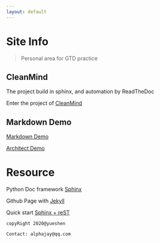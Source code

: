 ```yaml
---
layout: default
---
```


# Site Info

> Personal area for GTD practice
>
>

## CleanMind

The project build in sphinx, and automation by ReadTheDoc

Enter the project of [CleanMind](https://alphajaygithubgithubio.readthedocs.io/ "cleanMind")


## Markdown Demo

[Markdown Demo](./MDs/README.md)

[Architect Demo](./MDs/Architect.md)

# Resource
Python Doc framework [Sphinx](https://www.sphinx-doc.org/en/master/ "sphinx")

Github Page with [Jekyll](https://help.github.com/en/github/working-with-github-pages/testing-your-github-pages-site-locally-with-jekyll "Testing your GitHub Pages site locally with Jekyll")

Quick start [Sphinx + reST](https://www.cnblogs.com/zzqcn/p/5096876.html "Sphinx + reST")


```
copyRight 2020@yueshen

Contact: alphajay@qq.com

```

